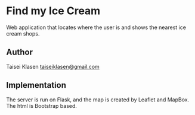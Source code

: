 # Find my Ice Cream

Web application that locates where the user is and shows the nearest
ice cream shops.

## Author
Taisei Klasen taiseiklasen@gmail.com

## Implementation
The server is run on Flask, and the map is created by Leaflet and
MapBox. The html is Bootstrap based.